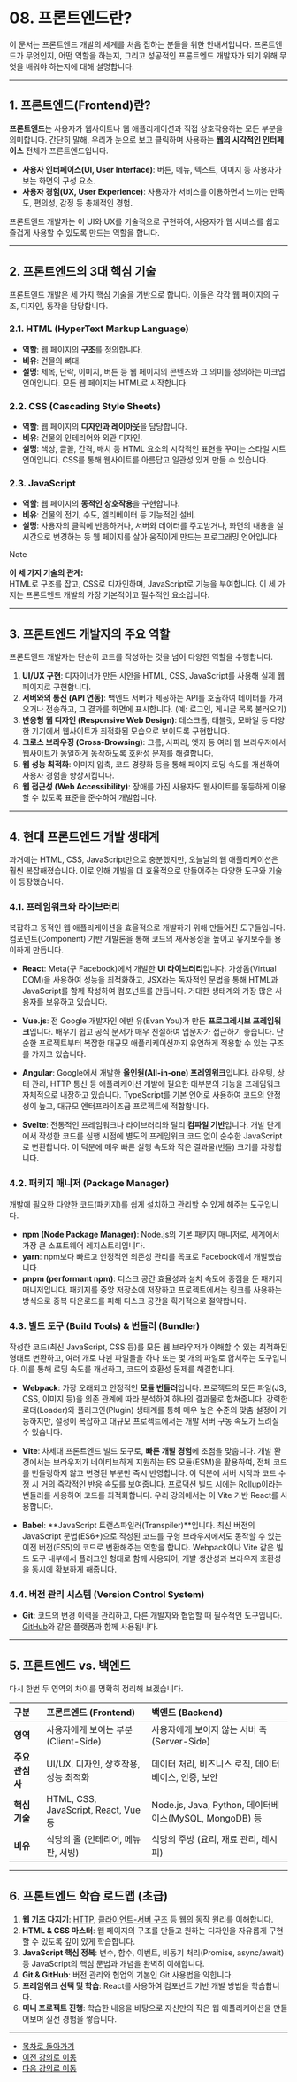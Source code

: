 # 08. 프론트엔드란?

이 문서는 프론트엔드 개발의 세계를 처음 접하는 분들을 위한 안내서입니다. 프론트엔드가 무엇인지, 어떤 역할을 하는지, 그리고 성공적인 프론트엔드 개발자가 되기 위해 무엇을 배워야 하는지에 대해 설명합니다.

---

## 1. 프론트엔드(Frontend)란?

**프론트엔드**는 사용자가 웹사이트나 웹 애플리케이션과 직접 상호작용하는 모든 부분을 의미합니다. 간단히 말해, 우리가 눈으로 보고 클릭하며 사용하는 **웹의 시각적인 인터페이스** 전체가 프론트엔드입니다.

- **사용자 인터페이스(UI, User Interface)**: 버튼, 메뉴, 텍스트, 이미지 등 사용자가 보는 화면의 구성 요소.
- **사용자 경험(UX, User Experience)**: 사용자가 서비스를 이용하면서 느끼는 만족도, 편의성, 감정 등 총체적인 경험.

프론트엔드 개발자는 이 UI와 UX를 기술적으로 구현하여, 사용자가 웹 서비스를 쉽고 즐겁게 사용할 수 있도록 만드는 역할을 합니다.

---

## 2. 프론트엔드의 3대 핵심 기술

프론트엔드 개발은 세 가지 핵심 기술을 기반으로 합니다. 이들은 각각 웹 페이지의 구조, 디자인, 동작을 담당합니다.

### 2.1. HTML (HyperText Markup Language)

- **역할**: 웹 페이지의 **구조**를 정의합니다.
- **비유**: 건물의 뼈대.
- **설명**: 제목, 단락, 이미지, 버튼 등 웹 페이지의 콘텐츠와 그 의미를 정의하는 마크업 언어입니다. 모든 웹 페이지는 HTML로 시작합니다.

### 2.2. CSS (Cascading Style Sheets)

- **역할**: 웹 페이지의 **디자인과 레이아웃**을 담당합니다.
- **비유**: 건물의 인테리어와 외관 디자인.
- **설명**: 색상, 글꼴, 간격, 배치 등 HTML 요소의 시각적인 표현을 꾸미는 스타일 시트 언어입니다. CSS를 통해 웹사이트를 아름답고 일관성 있게 만들 수 있습니다.

### 2.3. JavaScript

- **역할**: 웹 페이지의 **동적인 상호작용**을 구현합니다.
- **비유**: 건물의 전기, 수도, 엘리베이터 등 기능적인 설비.
- **설명**: 사용자의 클릭에 반응하거나, 서버와 데이터를 주고받거나, 화면의 내용을 실시간으로 변경하는 등 웹 페이지를 살아 움직이게 만드는 프로그래밍 언어입니다.

> [!NOTE]
> **이 세 가지 기술의 관계:**  
> HTML로 구조를 잡고, CSS로 디자인하며, JavaScript로 기능을 부여합니다. 이 세 가지는 프론트엔드 개발의 가장 기본적이고 필수적인 요소입니다.

---

## 3. 프론트엔드 개발자의 주요 역할

프론트엔드 개발자는 단순히 코드를 작성하는 것을 넘어 다양한 역할을 수행합니다.

1.  **UI/UX 구현**: 디자이너가 만든 시안을 HTML, CSS, JavaScript를 사용해 실제 웹 페이지로 구현합니다.
2.  **서버와의 통신 (API 연동)**: 백엔드 서버가 제공하는 API를 호출하여 데이터를 가져오거나 전송하고, 그 결과를 화면에 표시합니다. (예: 로그인, 게시글 목록 불러오기)
3.  **반응형 웹 디자인 (Responsive Web Design)**: 데스크톱, 태블릿, 모바일 등 다양한 기기에서 웹사이트가 최적화된 모습으로 보이도록 구현합니다.
4.  **크로스 브라우징 (Cross-Browsing)**: 크롬, 사파리, 엣지 등 여러 웹 브라우저에서 웹사이트가 동일하게 동작하도록 호환성 문제를 해결합니다.
5.  **웹 성능 최적화**: 이미지 압축, 코드 경량화 등을 통해 페이지 로딩 속도를 개선하여 사용자 경험을 향상시킵니다.
6.  **웹 접근성 (Web Accessibility)**: 장애를 가진 사용자도 웹사이트를 동등하게 이용할 수 있도록 표준을 준수하여 개발합니다.

---

## 4. 현대 프론트엔드 개발 생태계

과거에는 HTML, CSS, JavaScript만으로 충분했지만, 오늘날의 웹 애플리케이션은 훨씬 복잡해졌습니다. 이로 인해 개발을 더 효율적으로 만들어주는 다양한 도구와 기술이 등장했습니다.

### 4.1. 프레임워크와 라이브러리

복잡하고 동적인 웹 애플리케이션을 효율적으로 개발하기 위해 만들어진 도구들입니다. 컴포넌트(Component) 기반 개발론을 통해 코드의 재사용성을 높이고 유지보수를 용이하게 만듭니다.

- **React**: Meta(구 Facebook)에서 개발한 **UI 라이브러리**입니다. 가상돔(Virtual DOM)을 사용하여 성능을 최적화하고, JSX라는 독자적인 문법을 통해 HTML과 JavaScript를 함께 작성하여 컴포넌트를 만듭니다. 거대한 생태계와 가장 많은 사용자를 보유하고 있습니다.

- **Vue.js**: 전 Google 개발자인 에반 유(Evan You)가 만든 **프로그레시브 프레임워크**입니다. 배우기 쉽고 공식 문서가 매우 친절하여 입문자가 접근하기 좋습니다. 단순한 프로젝트부터 복잡한 대규모 애플리케이션까지 유연하게 적용할 수 있는 구조를 가지고 있습니다.

- **Angular**: Google에서 개발한 **올인원(All-in-one) 프레임워크**입니다. 라우팅, 상태 관리, HTTP 통신 등 애플리케이션 개발에 필요한 대부분의 기능을 프레임워크 자체적으로 내장하고 있습니다. TypeScript를 기본 언어로 사용하여 코드의 안정성이 높고, 대규모 엔터프라이즈급 프로젝트에 적합합니다.

- **Svelte**: 전통적인 프레임워크나 라이브러리와 달리 **컴파일 기반**입니다. 개발 단계에서 작성한 코드를 실행 시점에 별도의 프레임워크 코드 없이 순수한 JavaScript로 변환합니다. 이 덕분에 매우 빠른 실행 속도와 작은 결과물(번들) 크기를 자랑합니다.

### 4.2. 패키지 매니저 (Package Manager)

개발에 필요한 다양한 코드(패키지)를 쉽게 설치하고 관리할 수 있게 해주는 도구입니다.

- **npm (Node Package Manager)**: Node.js의 기본 패키지 매니저로, 세계에서 가장 큰 소프트웨어 레지스트리입니다.
- **yarn**: npm보다 빠르고 안정적인 의존성 관리를 목표로 Facebook에서 개발했습니다.
- **pnpm (performant npm)**: 디스크 공간 효율성과 설치 속도에 중점을 둔 패키지 매니저입니다. 패키지를 중앙 저장소에 저장하고 프로젝트에서는 링크를 사용하는 방식으로 중복 다운로드를 피해 디스크 공간을 획기적으로 절약합니다.

### 4.3. 빌드 도구 (Build Tools) & 번들러 (Bundler)

작성한 코드(최신 JavaScript, CSS 등)를 모든 웹 브라우저가 이해할 수 있는 최적화된 형태로 변환하고, 여러 개로 나뉜 파일들을 하나 또는 몇 개의 파일로 합쳐주는 도구입니다. 이를 통해 로딩 속도를 개선하고, 코드의 호환성 문제를 해결합니다.

- **Webpack**: 가장 오래되고 안정적인 **모듈 번들러**입니다. 프로젝트의 모든 파일(JS, CSS, 이미지 등)을 의존 관계에 따라 분석하여 하나의 결과물로 합쳐줍니다. 강력한 로더(Loader)와 플러그인(Plugin) 생태계를 통해 매우 높은 수준의 맞춤 설정이 가능하지만, 설정이 복잡하고 대규모 프로젝트에서는 개발 서버 구동 속도가 느려질 수 있습니다.

- **Vite**: 차세대 프론트엔드 빌드 도구로, **빠른 개발 경험**에 초점을 맞춥니다. 개발 환경에서는 브라우저가 네이티브하게 지원하는 ES 모듈(ESM)을 활용하여, 전체 코드를 번들링하지 않고 변경된 부분만 즉시 반영합니다. 이 덕분에 서버 시작과 코드 수정 시 거의 즉각적인 반응 속도를 보여줍니다. 프로덕션 빌드 시에는 Rollup이라는 번들러를 사용하여 코드를 최적화합니다. 우리 강의에서는 이 Vite 기반 React를 사용합니다.

- **Babel**: **JavaScript 트랜스파일러(Transpiler)**입니다. 최신 버전의 JavaScript 문법(ES6+)으로 작성된 코드를 구형 브라우저에서도 동작할 수 있는 이전 버전(ES5)의 코드로 변환해주는 역할을 합니다. Webpack이나 Vite 같은 빌드 도구 내부에서 플러그인 형태로 함께 사용되어, 개발 생산성과 브라우저 호환성을 동시에 확보하게 해줍니다.

### 4.4. 버전 관리 시스템 (Version Control System)

- **Git**: 코드의 변경 이력을 관리하고, 다른 개발자와 협업할 때 필수적인 도구입니다. [GitHub](https://github.com)와 같은 플랫폼과 함께 사용됩니다.

---

## 5. 프론트엔드 vs. 백엔드

다시 한번 두 영역의 차이를 명확히 정리해 보겠습니다.

| 구분            | **프론트엔드 (Frontend)**              | **백엔드 (Backend)**                                   |
| :-------------- | :------------------------------------- | :----------------------------------------------------- |
| **영역**        | 사용자에게 보이는 부분 (Client-Side)   | 사용자에게 보이지 않는 서버 측 (Server-Side)           |
| **주요 관심사** | UI/UX, 디자인, 상호작용, 성능 최적화   | 데이터 처리, 비즈니스 로직, 데이터베이스, 인증, 보안   |
| **핵심 기술**   | HTML, CSS, JavaScript, React, Vue 등   | Node.js, Java, Python, 데이터베이스(MySQL, MongoDB) 등 |
| **비유**        | 식당의 홀 (인테리어, 메뉴판, 서빙) | 식당의 주방 (요리, 재료 관리, 레시피)              |

---

## 6. 프론트엔드 학습 로드맵 (초급)

1.  **웹 기초 다지기**: [HTTP](03-HTTP.md), [클라이언트-서버 구조](02-Client-Server-Architecture.md) 등 웹의 동작 원리를 이해합니다.
2.  **HTML & CSS 마스터**: 웹 페이지의 구조를 만들고 원하는 디자인을 자유롭게 구현할 수 있도록 깊이 있게 학습합니다.
3.  **JavaScript 핵심 정복**: 변수, 함수, 이벤트, 비동기 처리(Promise, async/await) 등 JavaScript의 핵심 문법과 개념을 완벽히 이해합니다.
4.  **Git & GitHub**: 버전 관리와 협업의 기본인 Git 사용법을 익힙니다.
5.  **프레임워크 선택 및 학습**: React를 사용하여 컴포넌트 기반 개발 방법을 학습합니다.
6.  **미니 프로젝트 진행**: 학습한 내용을 바탕으로 자신만의 작은 웹 애플리케이션을 만들어보며 실전 경험을 쌓습니다.

---

- [목차로 돌아가기](../README.md)
- [이전 강의로 이동](07-Deployment.md)
- [다음 강의로 이동](09-Setup-Development-Environment.md)
